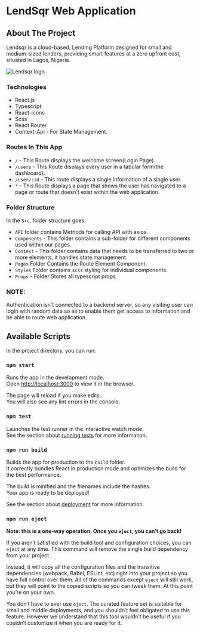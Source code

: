 # LendSqr Web Application
## About The Project

Lendsqr is a cloud-based, Lending Platform designed for small and medium-sized lenders, providing smart features at a zero upfront cost, situated in Lagos, Nigeria.

![Lendsqr logo]("./src/Assets/logo.svg")

### Technologies
* React.js
* Typescript
* React-icons
* Scss
* React Router
* Context-Api - For State Management.

### Routes In This App
* `/` - This Route displays the welcome screen(Login Page).
* `/users` - This Route displays every user in a tabular form(the dashboard).
* `/user/:id` - This route displays a single information of a single user.
* `*` - This Route displays a page that shows the user has navigated to a page or route that doesn't exist within the web application.

### Folder Structure

In the `Src`, folder structure goes:

* `API` folder contains Methods for calling API with axios.
* `Components` - This folder contains a sub-folder for different components used within our pages.
* `Context` - This folder contains data that needs to be transferred to two or more elements, it handles state management.
* `Pages` Folder Contains the Route Element Component.
* `Styles` Folder contains `scss` styling for individual components.
* `Props` - Folder Stores all typescript props.

### NOTE:
Authentication isn't connected to a backend server, so any visiting user can login with random data so as to enable them get access to information and be able to route web application.


## Available Scripts

In the project directory, you can run:

### `npm start`

Runs the app in the development mode.\
Open [http://localhost:3000](http://localhost:3000) to view it in the browser.

The page will reload if you make edits.\
You will also see any lint errors in the console.

### `npm test`

Launches the test runner in the interactive watch mode.\
See the section about [running tests](https://facebook.github.io/create-react-app/docs/running-tests) for more information.

### `npm run build`

Builds the app for production to the `build` folder.\
It correctly bundles React in production mode and optimizes the build for the best performance.

The build is minified and the filenames include the hashes.\
Your app is ready to be deployed!

See the section about [deployment](https://facebook.github.io/create-react-app/docs/deployment) for more information.

### `npm run eject`

**Note: this is a one-way operation. Once you `eject`, you can’t go back!**

If you aren’t satisfied with the build tool and configuration choices, you can `eject` at any time. This command will remove the single build dependency from your project.

Instead, it will copy all the configuration files and the transitive dependencies (webpack, Babel, ESLint, etc) right into your project so you have full control over them. All of the commands except `eject` will still work, but they will point to the copied scripts so you can tweak them. At this point you’re on your own.

You don’t have to ever use `eject`. The curated feature set is suitable for small and middle deployments, and you shouldn’t feel obligated to use this feature. However we understand that this tool wouldn’t be useful if you couldn’t customize it when you are ready for it.
